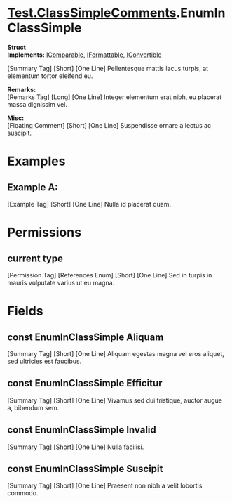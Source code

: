 # [Test.ClassSimpleComments](TableOfContents.Test.ClassSimpleComments.md).EnumInClassSimple

**Struct**  
**Implements:** [IComparable](https://docs.microsoft.com/en-us/dotnet/api/system.icomparable), [IFormattable](https://docs.microsoft.com/en-us/dotnet/api/system.iformattable), [IConvertible](https://docs.microsoft.com/en-us/dotnet/api/system.iconvertible)  
  
[Summary Tag] [Short] [One Line] Pellentesque mattis lacus turpis, at elementum tortor eleifend eu.  
  
**Remarks:**  
[Remarks Tag] [Long] [One Line] Integer elementum erat nibh, eu placerat massa dignissim vel.  
  
**Misc:**  
[Floating Comment] [Short] [One Line] Suspendisse ornare a lectus ac suscipit.  

# Examples

## Example A:

[Example Tag] [Short] [One Line] Nulla id placerat quam.  

# Permissions

## current type

[Permission Tag] [References Enum] [Short] [One Line] Sed in turpis in mauris vulputate varius ut eu magna.

# Fields

## const EnumInClassSimple Aliquam

[Summary Tag] [Short] [One Line] Aliquam egestas magna vel eros aliquet, sed ultricies est faucibus.  
  

## const EnumInClassSimple Efficitur

[Summary Tag] [Short] [One Line] Vivamus sed dui tristique, auctor augue a, bibendum sem.  
  

## const EnumInClassSimple Invalid

[Summary Tag] [Short] [One Line] Nulla facilisi.  
  

## const EnumInClassSimple Suscipit

[Summary Tag] [Short] [One Line] Praesent non nibh a velit lobortis commodo.  
  

